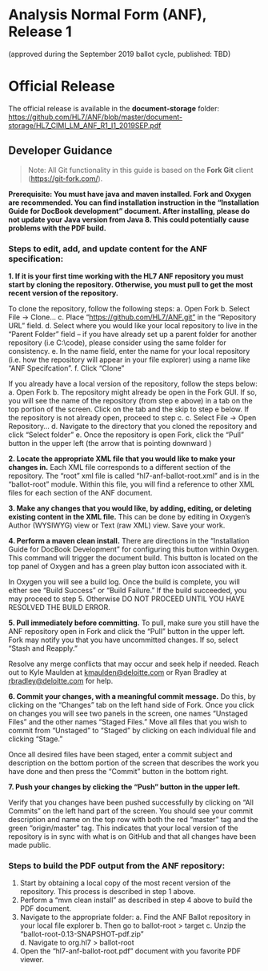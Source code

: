 
# Analysis Normal Form (ANF), Release 1

(approved during the September 2019 ballot cycle, published: TBD)


# Official Release
The official release is available in the **document-storage** folder:
https://github.com/HL7/ANF/blob/master/document-storage/HL7_CIMI_LM_ANF_R1_I1_2019SEP.pdf

## **Developer Guidance**

>Note: All Git functionality in this guide is based on the **Fork Git** client (https://git-fork.com/). 

**Prerequisite: You must have java and maven installed. Fork and Oxygen are recommended. You can find installation instruction in the “Installation Guide for DocBook development” document. After installing, please do not update your Java version from Java 8. This could potentially cause problems with the PDF build.** 

### Steps to edit, add, and update content for the ANF specification:

**1.	If it is your first time working with the HL7 ANF repository you must start by cloning the repository. Otherwise, you must pull to get the most recent version of the repository.**

To clone the repository, follow the following steps:
a.	Open Fork
b.	Select File -> Clone…
c.	Place “https://github.com/HL7/ANF.git” in the “Repository URL” field.
d.	Select where you would like your local repository to live in the “Parent Folder” field – if you have already set up a parent folder for another repository (i.e C:\code), please consider using the same folder for consistency. 
e.	In the name field, enter the name for your local repository (i.e. how the repository will appear in your file explorer) using a name like “ANF Specifcation”.
f.	Click “Clone”

If you already have a local version of the repository, follow the steps below:
a.	Open Fork
b.	The repository might already be open in the Fork GUI. If so, you will see the name of the repository (from step e above) in a tab on the top portion of the screen. Click on the tab and the skip to step e below. If the repository is not already open, proceed to step c.
c.	Select File -> Open Repository…
d.	Navigate to the directory that you cloned the repository and click “Select folder”
e.	Once the repository is open Fork, click the “Pull” button in the upper left (the arrow that is pointing downward      )

**2.	Locate the appropriate XML file that you would like to make your changes in.** Each XML file corresponds to a different section of the repository. The “root” xml file is called “hl7-anf-ballot-root.xml” and is in the “ballot-root” module. Within this file, you will find a reference to other XML files for each section of the ANF document.

**3.	Make any changes that you would like, by adding, editing, or deleting existing content in the XML file.** This can be done by editing in Oxygen’s Author (WYSIWYG) view or Text (raw XML) view. Save your work.

**4.	Perform a maven clean install.** There are directions in the “Installation Guide for DocBook Development” for configuring this button within Oxygen. This command will trigger the document build. This button is located on the top panel of Oxygen and has a green play button icon associated with it.

In Oxygen you will see a build log. Once the build is complete, you will either see “Build Success” or “Build Failure.” If the build succeeded, you may proceed to step 5. Otherwise DO NOT PROCEED UNTIL YOU HAVE RESOLVED THE BUILD ERROR.

**5.	Pull immediately before committing.** To pull, make sure you still have the ANF repository open in Fork and click the “Pull” button in the upper left. Fork may notify you that you have uncommitted changes. If so, select “Stash and Reapply.” 

Resolve any merge conflicts that may occur and seek help if needed. Reach out to Kyle Maulden at kmaulden@deloitte.com or Ryan Bradley at rbradley@deloitte.com for help.
 
**6.	Commit your changes, with a meaningful commit message.** Do this, by clicking on the “Changes” tab on the left hand side of Fork. Once you click on changes you will see two panels in the screen, one names “Unstaged Files” and the other names “Staged Files.” Move all files that you wish to commit from “Unstaged” to “Staged” by clicking on each individual file and clicking “Stage.”

Once all desired files have been staged, enter a commit subject and description on the bottom portion of the screen that describes the work you have done and then press the “Commit” button in the bottom right.

**7.	Push your changes by clicking the “Push” button in the upper left.**

Verify that you changes have been pushed successfully by clicking on “All Commits” on the left hand part of the screen. You should see your commit description and name on the top row with both the red “master” tag and the green “origin/master” tag. This indicates that your local version of the repository is in sync with what is on GitHub and that all changes have been made public.

### Steps to build the PDF output from the ANF repository:

1.	Start by obtaining a local copy of the most recent version of the repository. This process is described in step 1 above.
2.	Perform a “mvn clean install” as described in step 4 above to build the PDF document.
3.	Navigate to the appropriate folder: 
  a.	Find the ANF Ballot repository in your local file explorer
  b.	Then go to ballot-root  >  target
  c.	Unzip the “ballot-root-0.13-SNAPSHOT-pdf.zip”  
  d.	Navigate to org.hl7  >  ballot-root
4.	Open the “hl7-anf-ballot-root.pdf” document with you favorite PDF viewer.    

